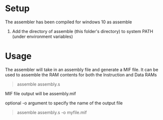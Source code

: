 # Setup
The assembler has been compiled for windows 10 as assemble
1. Add the directory of assemble (this folder's directory) to system PATH (under environment variables)

# Usage
The assembler will take in an assembly file and generate a MIF file. It can be used to assemble the RAM contents for both the Instruction and Data RAMs

> assemble assembly.s

MIF file output will be assembly.mif

optional -o argument to specify the name of the output file

> assemble assembly.s -o myfile.mif
